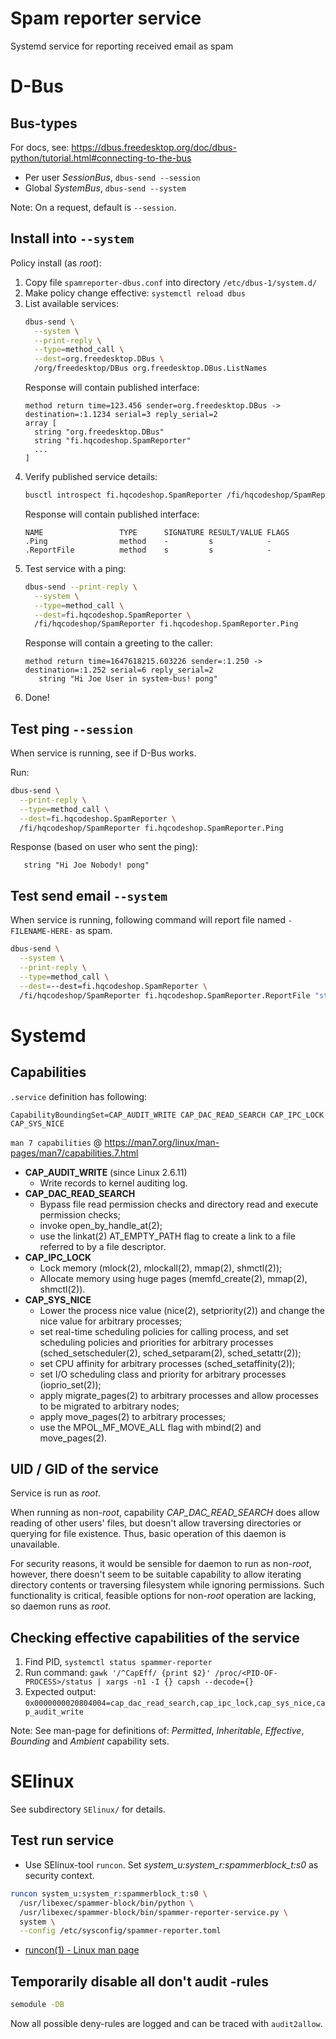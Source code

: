 # Spam reporter service
Systemd service for reporting received email as spam

# D-Bus

## Bus-types
For docs, see: https://dbus.freedesktop.org/doc/dbus-python/tutorial.html#connecting-to-the-bus

* Per user _SessionBus_, `dbus-send --session`
* Global _SystemBus_, `dbus-send --system`

Note: On a request, default is `--session`.

## Install into `--system`
Policy install (as _root_):
1. Copy file `spamreporter-dbus.conf` into directory `/etc/dbus-1/system.d/`
2. Make policy change effective: `systemctl reload dbus`
3. List available services:
    ```bash
    dbus-send \
      --system \
      --print-reply \
      --type=method_call \
      --dest=org.freedesktop.DBus \
      /org/freedesktop/DBus org.freedesktop.DBus.ListNames
    ```
   Response will contain published interface:
    ```text
    method return time=123.456 sender=org.freedesktop.DBus -> destination=:1.1234 serial=3 reply_serial=2
    array [
      string "org.freedesktop.DBus"
      string "fi.hqcodeshop.SpamReporter"
      ...
    ]
    ```
4. Verify published service details:
    ```bash
    busctl introspect fi.hqcodeshop.SpamReporter /fi/hqcodeshop/SpamReporter fi.hqcodeshop.SpamReporter
    ```
   Response will contain published interface:
    ```text
    NAME                 TYPE      SIGNATURE RESULT/VALUE FLAGS
    .Ping                method    -         s            -
    .ReportFile          method    s         s            -
    ```
5. Test service with a ping:
    ```bash
    dbus-send --print-reply \
      --system \
      --type=method_call \
      --dest=fi.hqcodeshop.SpamReporter \
      /fi/hqcodeshop/SpamReporter fi.hqcodeshop.SpamReporter.Ping
    ```
   Response will contain a greeting to the caller:
    ```text
    method return time=1647618215.603226 sender=:1.250 -> destination=:1.252 serial=6 reply_serial=2
       string "Hi Joe User in system-bus! pong"
    ```
6. Done!

## Test ping `--session`
When service is running, see if D-Bus works.

Run:
```bash
dbus-send \
  --print-reply \
  --type=method_call \
  --dest=fi.hqcodeshop.SpamReporter \
  /fi/hqcodeshop/SpamReporter fi.hqcodeshop.SpamReporter.Ping
```

Response (based on user who sent the ping):
```text
   string "Hi Joe Nobody! pong"
```

## Test send email `--system`
When service is running, following command will report file named `-FILENAME-HERE-` as spam.

```bash
dbus-send \
  --system \
  --print-reply \
  --type=method_call \
  --dest=--dest=fi.hqcodeshop.SpamReporter \
  /fi/hqcodeshop/SpamReporter fi.hqcodeshop.SpamReporter.ReportFile "string:-FILENAME-HERE-"
```

# Systemd

## Capabilities
`.service` definition has following:

    CapabilityBoundingSet=CAP_AUDIT_WRITE CAP_DAC_READ_SEARCH CAP_IPC_LOCK CAP_SYS_NICE

`man 7 capabilities` @ https://man7.org/linux/man-pages/man7/capabilities.7.html

* **CAP_AUDIT_WRITE** (since Linux 2.6.11)
  * Write records to kernel auditing log.
* **CAP_DAC_READ_SEARCH**
  * Bypass file read permission checks and directory read and execute permission checks;
  * invoke open_by_handle_at(2);
  * use the linkat(2) AT_EMPTY_PATH flag to create a link to a file referred to by a file descriptor.
* **CAP_IPC_LOCK**
  * Lock memory (mlock(2), mlockall(2), mmap(2), shmctl(2));
  * Allocate memory using huge pages (memfd_create(2), mmap(2), shmctl(2)).
* **CAP_SYS_NICE**
  * Lower the process nice value (nice(2), setpriority(2)) and change the nice value for arbitrary processes;
  * set real-time scheduling policies for calling process, and set scheduling policies and priorities for arbitrary processes (sched_setscheduler(2), sched_setparam(2), sched_setattr(2));
  * set CPU affinity for arbitrary processes (sched_setaffinity(2));
  * set I/O scheduling class and priority for arbitrary processes (ioprio_set(2));
  * apply migrate_pages(2) to arbitrary processes and allow processes to be migrated to arbitrary nodes;
  * apply move_pages(2) to arbitrary processes;
  * use the MPOL_MF_MOVE_ALL flag with mbind(2) and move_pages(2).

## UID / GID of the service
Service is run as _root_.

When running as non-_root_, capability _CAP_DAC_READ_SEARCH_ does allow reading of other users' files,
but doesn't allow traversing directories or querying for file existence. Thus, basic operation of this
daemon is unavailable.

For security reasons, it would be sensible for daemon to run as non-_root_, however, there doesn't seem to be suitable
capability to allow iterating directory contents or traversing filesystem while ignoring
permissions. Such functionality is critical, feasible options for non-_root_ operation are lacking, so daemon runs as _root_.

## Checking effective capabilities of the service

1. Find PID, `systemctl status spammer-reporter`
2. Run command: `gawk '/^CapEff/ {print $2}' /proc/<PID-OF-PROCESS>/status | xargs -n1 -I {} capsh --decode={}`
3. Expected output: `0x0000000020804004=cap_dac_read_search,cap_ipc_lock,cap_sys_nice,cap_audit_write`

Note:
See man-page for definitions of:
_Permitted_, _Inheritable_, _Effective_, _Bounding_ and _Ambient_ capability sets.

# SElinux

See subdirectory `SElinux/` for details.

## Test run service

* Use SElinux-tool `runcon`. Set _system_u:system_r:spammerblock_t:s0_ as security context.

```bash
runcon system_u:system_r:spammerblock_t:s0 \
  /usr/libexec/spammer-block/bin/python \
  /usr/libexec/spammer-block/bin/spammer-reporter-service.py \
  system \
  --config /etc/sysconfig/spammer-reporter.toml
```

* [runcon(1) - Linux man page](https://linux.die.net/man/1/runcon)

## Temporarily disable all don't audit -rules

```bash
semodule -DB
```

Now all possible deny-rules are logged and can be traced with `audit2allow`.
